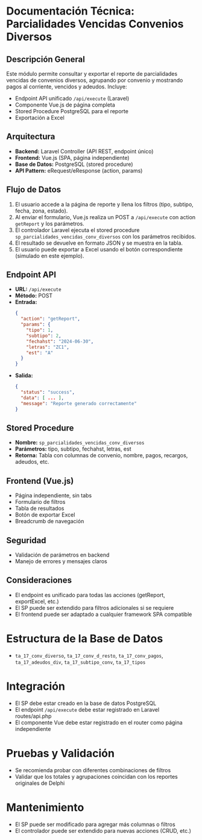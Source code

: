 # Documentación Técnica: Parcialidades Vencidas Convenios Diversos

## Descripción General
Este módulo permite consultar y exportar el reporte de parcialidades vencidas de convenios diversos, agrupando por convenio y mostrando pagos al corriente, vencidos y adeudos. Incluye:
- Endpoint API unificado `/api/execute` (Laravel)
- Componente Vue.js de página completa
- Stored Procedure PostgreSQL para el reporte
- Exportación a Excel

## Arquitectura
- **Backend:** Laravel Controller (API REST, endpoint único)
- **Frontend:** Vue.js (SPA, página independiente)
- **Base de Datos:** PostgreSQL (stored procedure)
- **API Pattern:** eRequest/eResponse (action, params)

## Flujo de Datos
1. El usuario accede a la página de reporte y llena los filtros (tipo, subtipo, fecha, zona, estado).
2. Al enviar el formulario, Vue.js realiza un POST a `/api/execute` con action `getReport` y los parámetros.
3. El controlador Laravel ejecuta el stored procedure `sp_parcialidades_vencidas_conv_diversos` con los parámetros recibidos.
4. El resultado se devuelve en formato JSON y se muestra en la tabla.
5. El usuario puede exportar a Excel usando el botón correspondiente (simulado en este ejemplo).

## Endpoint API
- **URL:** `/api/execute`
- **Método:** POST
- **Entrada:**
  ```json
  {
    "action": "getReport",
    "params": {
      "tipo": 1,
      "subtipo": 2,
      "fechahst": "2024-06-30",
      "letras": "ZC1",
      "est": "A"
    }
  }
  ```
- **Salida:**
  ```json
  {
    "status": "success",
    "data": [ ... ],
    "message": "Reporte generado correctamente"
  }
  ```

## Stored Procedure
- **Nombre:** `sp_parcialidades_vencidas_conv_diversos`
- **Parámetros:** tipo, subtipo, fechahst, letras, est
- **Retorna:** Tabla con columnas de convenio, nombre, pagos, recargos, adeudos, etc.

## Frontend (Vue.js)
- Página independiente, sin tabs
- Formulario de filtros
- Tabla de resultados
- Botón de exportar Excel
- Breadcrumb de navegación

## Seguridad
- Validación de parámetros en backend
- Manejo de errores y mensajes claros

## Consideraciones
- El endpoint es unificado para todas las acciones (getReport, exportExcel, etc.)
- El SP puede ser extendido para filtros adicionales si se requiere
- El frontend puede ser adaptado a cualquier framework SPA compatible

# Estructura de la Base de Datos
- `ta_17_conv_diverso`, `ta_17_conv_d_resto`, `ta_17_conv_pagos`, `ta_17_adeudos_div`, `ta_17_subtipo_conv`, `ta_17_tipos`

# Integración
- El SP debe estar creado en la base de datos PostgreSQL
- El endpoint `/api/execute` debe estar registrado en Laravel routes/api.php
- El componente Vue debe estar registrado en el router como página independiente

# Pruebas y Validación
- Se recomienda probar con diferentes combinaciones de filtros
- Validar que los totales y agrupaciones coincidan con los reportes originales de Delphi

# Mantenimiento
- El SP puede ser modificado para agregar más columnas o filtros
- El controlador puede ser extendido para nuevas acciones (CRUD, etc.)
